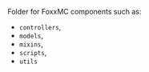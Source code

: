 Folder for FoxxMC components such as:
* `controllers`,
* `models`,
* `mixins`,
* `scripts`,
* `utils`
